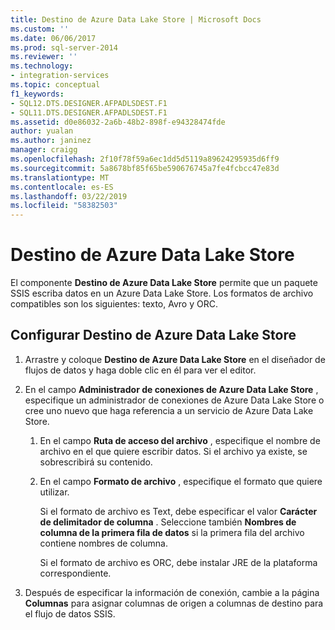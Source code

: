 ```yaml
---
title: Destino de Azure Data Lake Store | Microsoft Docs
ms.custom: ''
ms.date: 06/06/2017
ms.prod: sql-server-2014
ms.reviewer: ''
ms.technology:
- integration-services
ms.topic: conceptual
f1_keywords:
- SQL12.DTS.DESIGNER.AFPADLSDEST.F1
- SQL11.DTS.DESIGNER.AFPADLSDEST.F1
ms.assetid: d0e86032-2a6b-48b2-898f-e94328474fde
author: yualan
ms.author: janinez
manager: craigg
ms.openlocfilehash: 2f10f78f59a6ec1dd5d5119a89624295935d6ff9
ms.sourcegitcommit: 5a8678bf85f65be590676745a7fe4fcbcc47e83d
ms.translationtype: MT
ms.contentlocale: es-ES
ms.lasthandoff: 03/22/2019
ms.locfileid: "58382503"
---
```

# <a name="azure-data-lake-store-destination"></a>Destino de Azure Data Lake Store
  El componente **Destino de Azure Data Lake Store** permite que un paquete SSIS escriba datos en un Azure Data Lake Store. Los formatos de archivo compatibles son los siguientes: texto, Avro y ORC. 
  
## <a name="configure-the-azure-data-lake-store-destination"></a>Configurar Destino de Azure Data Lake Store 

1. Arrastre y coloque **Destino de Azure Data Lake Store** en el diseñador de flujos de datos y haga doble clic en él para ver el editor.  

2.  En el campo **Administrador de conexiones de Azure Data Lake Store** , especifique un administrador de conexiones de Azure Data Lake Store o cree uno nuevo que haga referencia a un servicio de Azure Data Lake Store.  
  
    1.  En el campo **Ruta de acceso del archivo** , especifique el nombre de archivo en el que quiere escribir datos. Si el archivo ya existe, se sobrescribirá su contenido.  
  
    2.  En el campo **Formato de archivo** , especifique el formato que quiere utilizar.  
  
        Si el formato de archivo es Text, debe especificar el valor **Carácter de delimitador de columna** . Seleccione también **Nombres de columna de la primera fila de datos** si la primera fila del archivo contiene nombres de columna.  

        Si el formato de archivo es ORC, debe instalar JRE de la plataforma correspondiente. 
  
3.  Después de especificar la información de conexión, cambie a la página **Columnas** para asignar columnas de origen a columnas de destino para el flujo de datos SSIS.  
